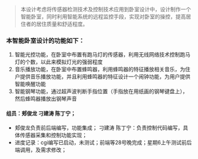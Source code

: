 > 本设计考虑将传感器检测技术及控制技术应用到卧室设计中，设计制作一个智能卧室，同时利用智能系统的远程监控手段，实现对卧室的操控，提高居住者的居住质量和舒适程度。

### 本智能卧室设计的功能如下：
1. 智能光控功能，在卧室中布置有跑马灯的传感器，利用无线网络技术控制跑马灯的个数，以此来模拟灯光的强弱程度
2. 音乐播放功能，在卧室中布置蜂鸣器，利用蜂鸣器的特征播放相关音乐，为住户提供音乐播放功能，并且利用蜂鸣器的特征设计一个闹钟功能，为用户提供智能唤醒功能
3. 智能钢琴功能，通过超声波判断手指位置（手指放在用纸画的钢琴键盘上），然后蜂鸣器播放出钢琴声音

#### 组员：郏俊龙 刁建涛 陈丁宁；  
- 郏俊龙负责前后端编写，功能集成； 刁建涛 陈丁宁：负责控制代码编写，具体传感器采集和控制功能实现；
- 进度记录：cgi编写已启动，未测试；前端等28号晚完成；星期6上午测试前后端调用，及需求修改；
